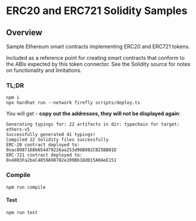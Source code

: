 # ERC20 and ERC721 Solidity Samples

## Overview

Sample Ethereum smart contracts implementing ERC20 and ERC721 tokens.

Included as a reference point for creating smart contracts that conform
to the ABIs expected by this token connector. See the Solidity source for
notes on functionality and limitations.

### TL;DR

```
npm i
npx hardhat run --network firefly scripts/deploy.ts
```

You will get - **copy out the addresses, they will not be displayed again**:

```
Generating typings for: 22 artifacts in dir: typechain for target: ethers-v5
Successfully generated 41 typings!
Compiled 22 Solidity files successfully
ERC-20 contract deployed to: 0xac80871686654d79226aa253d96B982CB25BB01D
ERC-721 contract deployed to: 0x4803Fa2baC4059A98782e209Bb18dD15A0AeE151
```

### Compile

```shell
npm run compile
```

#### Test

```shell
npm run test
```
